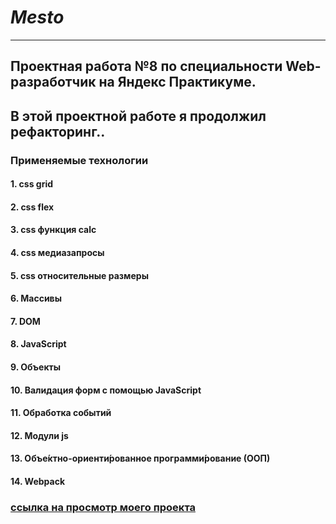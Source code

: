 # *Mesto*
----------
## Проектная работа №8 по специальности Web-разработчик на Яндекс Практикуме. 
## В этой проектной работе я продолжил рефакторинг.. 
### Применяемые технологии
#### 1. css grid
#### 2. css flex
#### 3. css функция calc
#### 4. css медиазапросы
#### 5. css относительные размеры
#### 6. Массивы
#### 7. DOM
#### 8. JavaScript
#### 9. Объекты
#### 10. Валидация форм с помощью JavaScript
#### 11. Обработка событий
#### 12. Модули js
#### 13. Объе́ктно-ориенти́рованное программи́рование (ООП)
#### 14. Webpack

### [ссылка на просмотр моего проекта](https://sergeitolstikh.github.io/mesto/ "Mesto")
